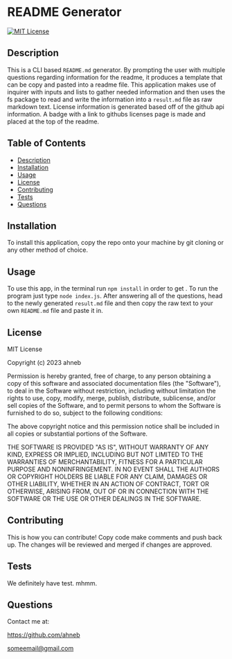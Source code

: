 # README Generator
[![MIT License](https://img.shields.io/badge/license-MIT%20License-blue.svg)](https://choosealicense.com/licenses/mit)
## Description
This is a CLI based `README.md` generator. By prompting the user with multiple questions regarding information for the readme, it produces a template that can be copy and pasted into a readme file. This application makes use of inquirer with inputs and lists to gather needed information and then uses the fs package to read and write the information into a `result.md` file as raw markdown text. License information is generated based off of the github api information. A badge with a link to githubs licenses page is made and placed at the top of the readme.

## Table of Contents
- [Description](#description)
- [Installation](#installation)
- [Usage](#usage)
- [License](#license)
- [Contributing](#contributing)
- [Tests](#tests)
- [Questions](#questions)

## Installation
To install this application, copy the repo onto your machine by git cloning or any other method of choice.

## Usage
To use this app, in the terminal run `npm install` in order to get . To run the program just type `node index.js`. After answering all of the questions, head to the newly generated `result.md` file and then copy the raw text to your own `README.md` file and paste it in.

## License
MIT License

Copyright (c) 2023 ahneb

Permission is hereby granted, free of charge, to any person obtaining a copy
of this software and associated documentation files (the "Software"), to deal
in the Software without restriction, including without limitation the rights
to use, copy, modify, merge, publish, distribute, sublicense, and/or sell
copies of the Software, and to permit persons to whom the Software is
furnished to do so, subject to the following conditions:

The above copyright notice and this permission notice shall be included in all
copies or substantial portions of the Software.

THE SOFTWARE IS PROVIDED "AS IS", WITHOUT WARRANTY OF ANY KIND, EXPRESS OR
IMPLIED, INCLUDING BUT NOT LIMITED TO THE WARRANTIES OF MERCHANTABILITY,
FITNESS FOR A PARTICULAR PURPOSE AND NONINFRINGEMENT. IN NO EVENT SHALL THE
AUTHORS OR COPYRIGHT HOLDERS BE LIABLE FOR ANY CLAIM, DAMAGES OR OTHER
LIABILITY, WHETHER IN AN ACTION OF CONTRACT, TORT OR OTHERWISE, ARISING FROM,
OUT OF OR IN CONNECTION WITH THE SOFTWARE OR THE USE OR OTHER DEALINGS IN THE
SOFTWARE.


## Contributing
This is how you can contribute! Copy code make comments and push back up. The changes will be reviewed and merged if changes are approved.

## Tests
We definitely have test. mhmm.

## Questions
Contact me at:

https://github.com/ahneb

someemail@gmail.com
